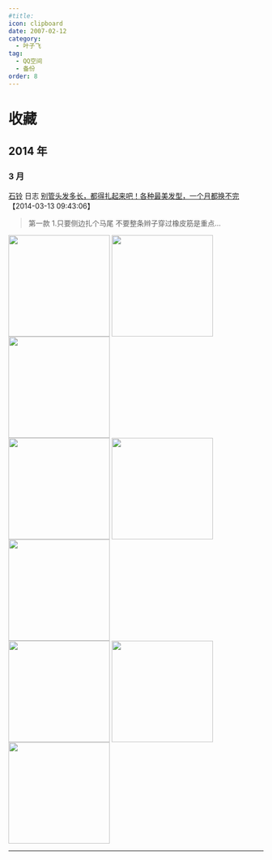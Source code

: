 ```yaml
---
#title:
icon: clipboard
date: 2007-02-12
category:
  - 叶子飞
tag:
  - QQ空间
  - 备份
order: 8
---
```


# 收藏

## 2014 年

### 3 月

[石铃]({https://user.qzone.qq.com/2272243940}) 日志 [别管头发多长，都得扎起来吧！各种最美发型，一个月都换不完]({https://user.qzone.qq.com/2272243940/blog/1394638940}) 【2014-03-13 09:43:06】

> 第一款 1.只要侧边扎个马尾 不要整条辫子穿过橡皮筋是重点...

<div>
<img src="https://pan.4a1801.life/d/Onedrive-4A1801/%E4%B8%AA%E4%BA%BA%E5%BB%BA%E7%AB%99/public/Qzone_wyf/Favorites/images/DAE9D268.webp" width="200px" height="200px" align="center" />
<img src="https://pan.4a1801.life/d/Onedrive-4A1801/%E4%B8%AA%E4%BA%BA%E5%BB%BA%E7%AB%99/public/Qzone_wyf/Favorites/images/EA535FB2.webp" width="200px" height="200px" align="center" />
<img src="https://pan.4a1801.life/d/Onedrive-4A1801/%E4%B8%AA%E4%BA%BA%E5%BB%BA%E7%AB%99/public/Qzone_wyf/Favorites/images/9B49E5DE.webp" width="200px" height="200px" align="center" />
</div>
<div>
<img src="https://pan.4a1801.life/d/Onedrive-4A1801/%E4%B8%AA%E4%BA%BA%E5%BB%BA%E7%AB%99/public/Qzone_wyf/Favorites/images/D5010945.webp" width="200px" height="200px" align="center" />
<img src="https://pan.4a1801.life/d/Onedrive-4A1801/%E4%B8%AA%E4%BA%BA%E5%BB%BA%E7%AB%99/public/Qzone_wyf/Favorites/images/169C5676.webp" width="200px" height="200px" align="center" />
<img src="https://pan.4a1801.life/d/Onedrive-4A1801/%E4%B8%AA%E4%BA%BA%E5%BB%BA%E7%AB%99/public/Qzone_wyf/Favorites/images/C421438B.webp" width="200px" height="200px" align="center" />
</div>
<div>
<img src="https://pan.4a1801.life/d/Onedrive-4A1801/%E4%B8%AA%E4%BA%BA%E5%BB%BA%E7%AB%99/public/Qzone_wyf/Favorites/images/586C0EE9.webp" width="200px" height="200px" align="center" />
<img src="https://pan.4a1801.life/d/Onedrive-4A1801/%E4%B8%AA%E4%BA%BA%E5%BB%BA%E7%AB%99/public/Qzone_wyf/Favorites/images/1A632675.webp" width="200px" height="200px" align="center" />
<img src="https://pan.4a1801.life/d/Onedrive-4A1801/%E4%B8%AA%E4%BA%BA%E5%BB%BA%E7%AB%99/public/Qzone_wyf/Favorites/images/6E8ACBD8.webp" width="200px" height="200px" align="center" />
</div>

---
